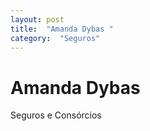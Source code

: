 ```yaml
---
layout: post
title:  "Amanda Dybas "
category:  "Seguros"
---
```


# Amanda Dybas 

Seguros e Consórcios 
